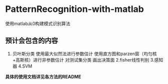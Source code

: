 # PatternRecognition-with-matlab
使用matlab从0构建模式识别算法
## 预计会包含的内容
1. 贝叶斯分类
使用最大似然法进行参数估计
使用直方图和parzen窗（均匀核+高斯核）进行非参数估计
对测试集分类
画出决策面
2.fisher线性判别
3.感知器
4.SVM

**具体的使用文档详见各方法的README**
